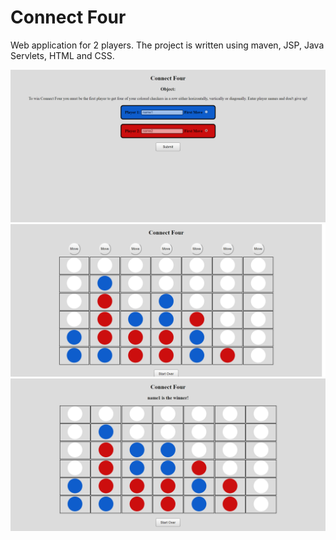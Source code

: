 # Connect Four

Web application for 2 players.
The project is written using maven, JSP, Java Servlets, HTML and CSS.

![Image alt](https://github.com/Demosocket/ConnectFourSimple/blob/master/screenshots/Opera%20Snapshot01.png)
![Image alt](https://github.com/Demosocket/ConnectFourSimple/blob/master/screenshots/Opera%20Snapshot02.png)
![Image alt](https://github.com/Demosocket/ConnectFourSimple/blob/master/screenshots/Opera%20Snapshot03.png)